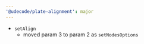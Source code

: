```yaml
---
'@udecode/plate-alignment': major
---
```


- `setAlign`
  - moved param 3 to param 2 as `setNodesOptions`